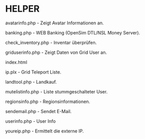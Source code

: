 # HELPER

avatarinfo.php - Zeigt Avatar Informationen an.
	
banking.php - WEB Banking (OpenSim DTL/NSL Money Server).
	
check_inventory.php - Inventar überprüfen.
	
griduserinfo.php - Zeigt Daten von Grid User an.
	
index.html
	
ip.plx - Grid Teleport Liste.
	
landtool.php - Landkauf.
	
mutelistinfo.php - Liste stummgeschalteter User.
	
regionsinfo.php - Regionsinformationen.
	
sendemail.php - Sendet E-Mail.
	
userinfo.php - User Info
	
youreip.php - Ermittelt die externe IP.
